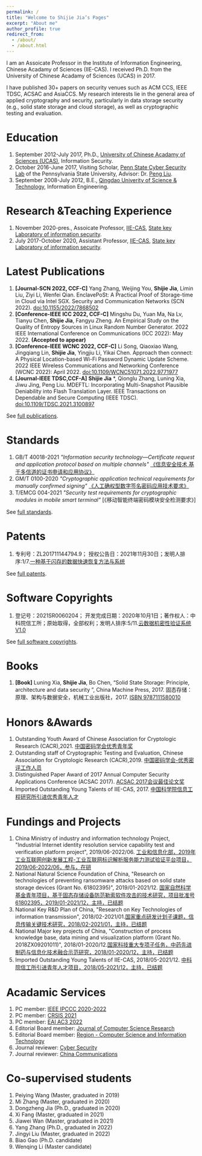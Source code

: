 ```yaml
---
permalink: /
title: "Welcome to Shijie Jia’s Pages"
excerpt: "About me"
author_profile: true
redirect_from: 
  - /about/
  - /about.html
---
```



I am an Assoicate Professor in the Institute of Information Engineering, Chinese Acadamy of Sciences (IIE-CAS). I received Ph.D. from the University of Chinese Acadamy of Sciences (UCAS) in 2017. 


I have published 30+ papers on security venues such as ACM CCS, IEEE TDSC, ACSAC and AsiaCCS. My research interests lie in the general area of applied cryptography and security, particularly in data storage security (e.g., solid state storage and cloud storage), as well as cryptographic testing and evaluation.


Education
======
1. September 2012-July 2017, Ph.D., [University of Chinese Acadamy of Sciences (UCAS)](https://www.ucas.ac.cn/), Information Security.
1. October 2016-June 2017, Visiting Scholar, [Penn State Cyber Security Lab](https://s2.ist.psu.edu/) of the Pennsylvania State University, Advisor: Dr. [Peng Liu](https://s2.ist.psu.edu/pliu/).
1. September 2008-July 2012, B.E., [Qingdao Univerity of Science & Technology](https://www.qust.edu.cn/), Information Engineering. 

Research &Teaching Experience
======
1. November 2020-pres., Assoicate Professor, [IIE-CAS](http://www.iie.ac.cn/), [State key Laboratory of information security](http://sklois.iie.cas.cn/).
1. July 2017-October 2020, Assistant Professor, [IIE-CAS](http://www.iie.ac.cn/), [State key Laboratory of information security](http://sklois.iie.cas.cn/).


Latest Publications 
======
1. **[Journal-SCN 2022, CCF-C]** Yang Zhang, Weijing You, **Shijie Jia**, Limin Liu, Ziyi Li, Wenfei Qian. EnclavePoSt: A Practical Proof of Storage-time in Cloud via Intel SGX. Security and Communication Networks (SCN 2022). [doi:10.1155/2022/7868502](https://doi.org/10.1155/2022/7868502) 
1. **[Conference-IEEE ICC 2022, CCF-C]** Mingshu Du, Yuan Ma, Na Lv, Tianyu Chen, **Shijie Jia**, Fangyu Zheng. An Empirical Study on the Quality of Entropy Sources in Linux Random Number Generator. 2022 IEEE International Conference on Communications (ICC 2022): May 2022. **(Accepted to appear)** 
1. **[Conference-IEEE WCNC 2022, CCF-C]** Li Song, Qiaoxiao Wang, Jingqiang Lin, **Shijie Jia**, Yingjiu Li, Yikai Chen. Approach then connect: A Physical Location-based Wi-Fi Password Dynamic Update Scheme. 2022 IEEE Wireless Communications and Networking Conference (WCNC 2022): April 2022. [doi:10.1109/WCNC51071.2022.9771977](https://ieeexplore.ieee.org/abstract/document/9771977)
1. **[Journal-IEEE TDSC,CCF-A]** **Shijie Jia** *, Qionglu Zhang, Luning Xia, Jiwu Jing, Peng Liu. MDEFTL: Incorporating Multi-Snapshot Plausible Deniability into Flash Translation Layer. IEEE Transactions on Dependable and Secure Computing (IEEE TDSC). [doi:10.1109/TDSC.2021.3100897](https://ieeexplore.ieee.org/document/9502511)

See [full publications](/full-publications/).

Standards
======
1. GB/T 40018-2021 *"Information security technology—Certificate request and application protocol based on multiple channels"* [《信息安全技术 基于多信道的证书申请和应用协议》](http://openstd.samr.gov.cn/bzgk/gb/newGbInfo?hcno=BE06BC25AF2EC422E3858B8555E56DAF)
1. GM/T 0100-2020 *"Cryptographic application technical requirements for manually confirmed signing"* [《人工确权型数字签名密码应用技术要求》](http://www.gmbz.org.cn/main/viewfile/20210627120440023807.html)
1. T/EMCG 004-2021 *"Security test requirements for cryptographic modules in mobile smart terminal"* [《移动智能终端密码模块安全检测要求》]

See [full standards](/standards/).

Patents
======
1. 专利号：ZL201711144794.9； 授权公告日：2021年11月30日；发明人排序:1/7.[一种基于闪存的数据快速恢复方法与系统](https://www.cnipa.gov.cn/col/col1510/index.html)

See [full patents](/patents/).

Software Copyrights
======
1. 登记号：2021SR0060204； 开发完成日期：2020年10月1日；著作权人：中科院信工所；原始取得，全部权利；发明人排序:5/11.[云数据机密性验证系统V1.0]()

See [full software copyrights](/Softwarecopyright/).


Books
======
1. **[Book]** Luning Xia, **Shijie Jia**, Bo Chen, “Solid State Storage: Principle, architecture and data security ”, China Machine Press, 2017. 固态存储：原理、架构与数据安全，机械工业出版社，2017. [ISBN 9787111580010](http://www.hzcourse.com/web/refbook/detail/7235/216)


Honors &Awards 
======
1. Outstanding Youth Award of Chinese Association for Cryptologic Research (CACR),2021. [中国密码学会优秀青年奖](https://www.cacrnet.org.cn/site/content/1100.html)
1. Outstanding staff of Cryptographic Testing and Evaluation, Chinese Association for Cryptologic Research (CACR),2019. [中国密码学会-优秀密评工作人员]()
1. Distinguished Paper Award of 2017 Annual Computer Security Applications Conference (ACSAC 2017). [ACSAC 2017会议最佳论文奖](https://www.acsac.org/archive/)
1. Imported Outstanding Young Talents of IIE-CAS, 2017. [中国科学院信息工程研究所引进优秀青年人才]()

Fundings and Projects
======
1.  China Ministry of industry and information technology Project, "Industrial Internet identity resolution service capability test and verification platform project", 2019/06-2022/06. [工业和信息化部，2019年工业互联网创新发展工程-工业互联网标识解析服务能力测试验证平台项目，2019/06-2022/06，参与，在研]()
1.  National Natural Science Foundation of China, "Research on technologies of preventing ransomware attacks based on solid state storage devices (Grant No. 61802395)", 2019/01-2021/12. [国家自然科学基金青年项目，基于固态存储设备防范勒索软件攻击的技术研究，项目批准号61802395，2019/01-2021/12，主持，已结题]()
1.  National Key R&D Plan of China, "Research on Key Technologies of information transmission", 2018/02-2021/01.[国家重点研发计划子课题，信息传输关键技术研究，2018/02-2021/01，主持，已结题]()
1.  National Major key projects of China, "Construction of process knowledge base, data mining and visualization platform (Grant No. 2018ZX09201011)", 2018/01-2020/12.[国家科技重大专项子任务，中药先进制药与信息化技术融合示范研究，2018/01-2020/12，主持，已结题]()
1.  Imported Outstanding Young Talents of IIE-CAS, 2018/05-2021/12. [中科院信工所引进青年人才项目，2018/05-2021/12，主持，已结题]()


Acadamic Services
======
1. PC member: [IEEE IPCCC 2020-2022](https://www.ipccc.org/ipccc2022/main.php?page=2)
1. PC member: [CRSIS 2021](https://www.crisis-2021.com/program-committee/)
1. PC member: [EAI AC3 2022](https://ac3-conference.eai-conferences.org/2022/technical-program-committee/)
1. Editorial Board member: [Journal of Computer Science Research](https://ojs.bilpublishing.com/index.php/jcsr/about/editorialTeam)
1. Editorial Board member: [Region - Computer Science and Information Technology](https://region.enpress-publisher.com/index.php/CSIT/about/editorialTeam)
1. Journal reviewer: [Cyber Security](https://cybersecurity.springeropen.com/)
1. Journal reviewer: [China Communications](http://www.cic-chinacommunications.cn/EN/volumn/home.shtml)

Co-supervised students
======
1. Peiying Wang (Master, graduated in 2019)
1. Mi Zhang (Master, graduated in 2020)
1. Dongzheng Jia (Ph.D., graduated in 2020)
1. Xi Fang (Master, graduated in 2021)
1. Jiawei Wan (Master, graduated in 2021)
1. Yang Zhang (Ph.D., graduated in 2022)
1. Jingyi Liu (Master, graduated in 2022)
1. Biao Gao (Ph.D. candidate)
1. Wenqing Li (Master candidate)


<script type='text/javascript' id='clustrmaps' src='//cdn.clustrmaps.com/map_v2.js?cl=ffffff&w=a&t=tt&d=Vjg5zwT3FrfltWn5PzLnKCs4we8KtzVBKJ2hs1hWy6Y'></script>
